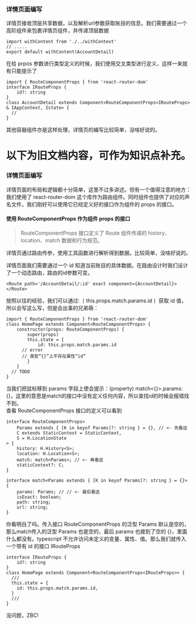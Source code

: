 ### <b>详情页面编写</b>
详情页接收顶层共享数据，以及解析url参数获取账目的信息，我们需要通过一个高阶组件来包裹详情页组件，并传递顶层数据
```
import withContent from './../withContext'
// .....
export default withContent(AccountDetail)
```
在给 prpos 参数进行类型定义的时候，我们使用交叉类型进行定义，这样一来就有只能提示了
```
import { RouteComponentProps } from 'react-router-dom'
interface IRouteProps {
	id?: string
}
class AccountDetail extends Component<RouteComponentProps<IRouteProps> & IAppContext, Istate> {
  //
}
```
其他容器组件亦是这样处理，详情页的编写比较简单，没啥好说的。
# 以下为旧文档内容，可作为知识点补充。
### <b>详情页面编写</b>
详情页面的布局和逻辑都十分简单，这里不过多讲述。但有一个值得注意的地方：我们使用了 react-router-dom 这个库作为路由组件。同时组件也提供了对应的声名文件，我们刚好可以使用它已经定义好的接口作为组件的 props 的接口。

#### 使用 RouteComponentProps 作为组件 props 的接口
>RouteComponentProps 接口定义了 Route 组件传递的 history、location、match 数据和行为规范。

详情页通过路由传参，使用工具函数进行解析得到数据。比较简单，没啥好说的。


详情页面我们需要通过一个 id 知道当前账目的具体数据。在路由设计时我们设计了一个动态路由，路由的id参数可变。
```
<Route path='/AccountDetail/:id' exact component={AccountDetail}></Route>
```
按照以往的经验，我们可以通过: 丨this.props.match.params.id丨 获取 id 值，所以会写这么写，但是会出事的兄弟萌：
```
import { RouteComponentProps } from 'react-router-dom'
class HomePage extends Component<RouteComponentProps> {
	constructor(props: RouteComponentProps) {
		super(props)
		this.state = {
			id: this.props.match.params.id
      // error 
      // 类型“{}”上不存在属性“id”
		}
	}
  // TODO
}
```
当我们把鼠标移到 params 字段上使会提示：(property) match<{}>.params: {}，这里的意思是match的接口中没有定义任何内容，所以查找id的时候会报错找不到。<br />
查看 RouteComponentProps 接口的定义可以看到
```
interface RouteComponentProps<
    Params extends { [K in keyof Params]?: string } = {}, // <- 先看这
    C extends StaticContext = StaticContext,
    S = H.LocationState
> {
    history: H.History<S>;
    location: H.Location<S>;
    match: match<Params>; // <- 再看这
    staticContext?: C;
}

interface match<Params extends { [K in keyof Params]?: string } = {}> {
    params: Params; // // <- 最后看这
    isExact: boolean;
    path: string;
    url: string;
}
```
你看明白了吗。传入接口 RouteComponentProps 的泛型 Params 默认是空的，那么match传入的泛型 Params 也是空的，最后 params 也接到了空的 {}，里面什么都没有。typescript 不允许访问未定义的变量、属性、值。那么我们就传入一个带有 id 的接口 IRouteProps
```
interface IRouteProps {
	id?: string
}
class HomePage extends Component<RouteComponentProps<IRouteProps>> {
  ///
  this.state = {
    id: this.props.match.params.id,
  }
  ///
}
```
没问题，ZBC!